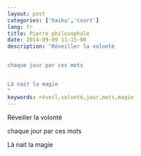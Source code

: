 ```yaml
---
layout: post
categories: ['haiku','court']
lang: fr
title: Pierre philosophale
date: 2014-09-09 11-15-00
description: "Réveiller la volonté


chaque jour par ces mots


Là nait la magie
"
keywords: réveil,volonté,jour,mots,magie
---
```

Réveiller la volonté

chaque jour par ces mots

Là nait la magie
